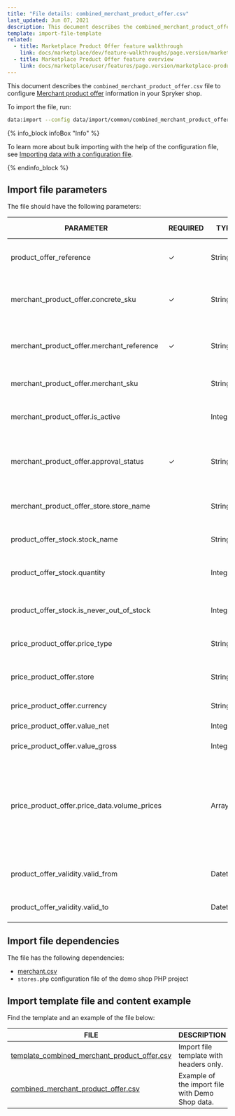 ```yaml
---
title: "File details: combined_merchant_product_offer.csv"
last_updated: Jun 07, 2021
description: This document describes the combined_merchant_product_offer.csv file to configure product offers in your Spryker shop.
template: import-file-template
related:
  - title: Marketplace Product Offer feature walkthrough
    link: docs/marketplace/dev/feature-walkthroughs/page.version/marketplace-product-offer-feature-walkthrough/marketplace-product-offer-feature-walkthrough.html
  - title: Marketplace Product Offer feature overview
    link: docs/marketplace/user/features/page.version/marketplace-product-offer-feature-overview.html
---
```


This document describes the `combined_merchant_product_offer.csv` file to configure [Merchant product offer](/docs/marketplace/user/features/{{site.version}}/marketplace-product-offer-feature-overview.html) information in your Spryker shop.

To import the file, run:

```bash
data:import --config data/import/common/combined_merchant_product_offer_import_config_{store}.yml
```

{% info_block infoBox "Info" %}

To learn more about bulk importing with the help of the configuration file, see [Importing data with a configuration file](/docs/scos/dev/data-import/{{page.version}}/importing-data-with-a-configuration-file.html).

{% endinfo_block %}

## Import file parameters

The file should have the following parameters:

| PARAMETER | REQUIRED | TYPE | DEFAULT VALUE | REQUIREMENTS OR COMMENTS | DESCRIPTION |
| ---------- | ------------ | ------ | ------------ | ----------------- | ------------- |
| product_offer_reference                      | &check;             | String   |                   | Unique                                                       | Identifier of the [merchant product offer](/docs/marketplace/user/features/{{site.version}}/marketplace-product-offer-feature-overview.html) in the system. |
| merchant_product_offer.concrete_sku          | &check;             | String   |                   | Unique                                                       | SKU of the concrete product the offer is being created for.  |
| merchant_product_offer.merchant_reference    | &check;             | String   |                   | Unique                                                       | Identifier of the merchant owing the product offer in the system. |
| merchant_product_offer.merchant_sku          |               | String   |                   | Unique                                                       | Identifier of the [merchant](/docs/pbc/all/merchant-management/{{site.version}}/marketplace/marketplace-merchant-feature-overview/marketplace-merchant-feature-overview.html) in the system. |
| merchant_product_offer.is_active             |               | Integer  |                   | 1—is active<br> 0—is not active                             | Defines whether the offer is active or not.                  |
| merchant_product_offer.approval_status       | &check;             | String   |                   | Can be:<ul><li>waiting_for_approval</li><li>approved</li><li>denied</li></ul>  | Defines the [status of the offer](/docs/marketplace/user/features/{{site.version}}/marketplace-product-offer-feature-overview.html#offer-approval-status) in the system. |
| merchant_product_offer_store.store_name      |               | String   |                   |                                                              | Name of the store where the offer belongs.                   |
| product_offer_stock.stock_name               |               | String   |                   | Stock name is defined as described in the [merchant warehouse](/docs/marketplace/user/features/{{site.version}}/marketplace-inventory-management-feature-overview.html#marketplace-warehouse-management). | Name of the stock.                                           |
| product_offer_stock.quantity                 |               | Integer  |                   |                                                              | Number of product offers that are in stock.                  |
| product_offer_stock.is_never_out_of_stock    |               | Integer  |                   | 1—option is enabled<br> 0—option is disabled.               | Allows the offer to be never out of stock. |
| price_product_offer.price_type               |               | String   |                   | Can be DEFAULT or ORIGINAL.                                  | Price type of the product offer.                             |
| price_product_offer.store                    |               | String   |                   | Value previously defined in the *stores.php* project configuration. | Store where the merchant product offer belongs.              |
| price_product_offer.currency                 |               | String   |                   | Defined in the [ISO code](https://en.wikipedia.org/wiki/ISO_4217). | Currency of the price.                                       |
| price_product_offer.value_net                |               | Integer  |                   | Empty price values will be imported as zeros.                | Net price in cents.                                          |
| price_product_offer.value_gross              |               | Integer  |                   | Empty price values will be imported as zeros.                | Gross price in cents.                                        |
| price_product_offer.price_data.volume_prices |               | Array    |                   |                                                              | Price data which can be used to define alternative prices, that is, volume prices, overwriting the given net or gross price values. |
| product_offer_validity.valid_from            |               | Datetime |                   |                                                              | Date and time from which the offer is active.                |
| product_offer_validity.valid_to              |               | Datetime |                   |                                                              | Date and time  till which the offer is active.               |

## Import file dependencies

The file has the following dependencies:

- [merchant.csv](/docs/pbc/all/merchant-management/{{site.version}}/marketplace/import-and-export-data/file-details-merchant.csv.html)
- `stores.php` configuration file of the demo shop PHP project  

## Import template file and content example

Find the template and an example of the file below:

| FILE   | DESCRIPTION     |
| ------------------------ | ------------------------- |
| [template_combined_merchant_product_offer.csv](https://spryker.s3.eu-central-1.amazonaws.com/docs/Developer+Guide/Back-End/Data+Manipulation/Data+Ingestion/Data+Import/Data+Import+Categories/Marketplace+setup/template_combined_merchant_product_offer.csv) | Import file template with headers only.         |
| [combined_merchant_product_offer.csv](https://spryker.s3.eu-central-1.amazonaws.com/docs/Developer+Guide/Back-End/Data+Manipulation/Data+Ingestion/Data+Import/Data+Import+Categories/Marketplace+setup/combined_merchant_product_offer.csv) | Example of the import file with Demo Shop data. |
